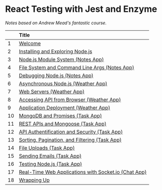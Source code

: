 # React Testing with Jest and Enzyme

_Notes based on Andrew Mead's fantastic course._

|     | Title                                                                              |
| :-- | :--------------------------------------------------------------------------------- |
| 1   | [ Welcome ](01-Welcome/README.md)                                                  |
| 2   | [ Installing and Exploring Node.js ](02-Installing-and-Exploring-Nodejs/README.md) |
| 3   | [ Node.js Module System (Notes App) ](03-Nodejs-Module-System/README.md)           |
| 4   | [ File System and Command Line Args (Notes App) ]()                                |
| 5   | [ Debugging Node.js (Notes App) ]()                                                |
| 6   | [ Asynchronous Node.js (Weather App) ]()                                           |
| 7   | [ Web Servers (Weather App) ]()                                                    |
| 8   | [ Accessing API from Browser (Weather App) ]()                                     |
| 9   | [ Application Deployment (Weather App) ]()                                         |
| 10  | [ MongoDB and Promises (Task App) ]()                                              |
| 11  | [ REST APIs and Mongoose (Task App) ]()                                            |
| 12  | [ API Authentification and Security (Task App) ]()                                 |
| 13  | [ Sorting, Pagination, and Filtering (Task App) ]()                                |
| 14  | [ File Uploads (Task App) ]()                                                      |
| 15  | [ Sending Emails (Task App) ]()                                                    |
| 16  | [ Testing Node.js (Task App) ]()                                                   |
| 17  | [ Real-Time Web Applications with Socket.io (Chat App) ]()                         |
| 18  | [ Wrapping Up ]()                                                                  |
